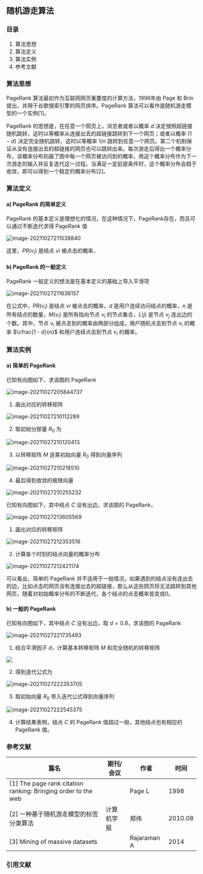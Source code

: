 ## 随机游走算法

### 目录

1. 算法思想
2. 算法定义
3. 算法实例
4. 参考文献



### 算法思想

PageRank 算法最初作为互联网网页重要度的计算方法，1996年由 Page 和 Brin 提出，并用于谷歌搜索引擎的网页排序。PageRank 算法可以看作是随机游走模型的一个实例[1]。

PageRank 的思想是，在任意一个网页上，浏览者或者以概率 $d$ 决定按照超链接随机跳转，这时以等概率从连接出去的超链接跳转到下一个网页；或者以概率 $(1 - d)$ 决定完全随机跳转，这时以等概率 $1/n$ 跳转到任意一个网页。第二个机制保证从没有连接出去的超链接的网页也可以跳转出来。每次游走后得出一个概率分布，该概率分布刻画了图中每一个网页被访问到的概率，用这个概率分布作为下一次游走的输入并反复迭代这一过程。当满足一定前提条件时，这个概率分布会趋于收敛，即可以得到一个稳定的概率分布[2]。



### 算法定义

#### a) PageRank 的简单定义

PageRank 的基本定义是理想化的情况，在这种情况下，PageRank存在，而且可以通过不断迭代求得 PageRank 值

![image-20211027211538840](image-20211027211538840.png)



这里，$PR(v_i)$ 是结点 $vi$ 被点击的概率，



#### b) PageRank 的一般定义

PageRank 一般定义的想法是在基本定义的基础上导入平滑项

![image-20211027211636157](image-20211027211636157.png)

在公式中，$PR(v_i)$ 是结点 $vi$ 被点击的概率，$d$ 是用户连续访问结点的概率，$n$ 是所有结点的数量，$M(v_i)$ 是所有指向节点 $v_i$ 的节点集合，$L(j)$ 是节点 $v_j$ 连出边的个数。其中，节点 $v_i$  被点击到的概率由两部分组成，用户随机点击到节点 $v_i$ 的概率 $\cfrac{1 - d}{n}$ 和用户连续点击到节点 $v_i$ 的概率。



### 算法实例

#### a) 简单的 PageRank

已知有向图如下，求该图的 PageRank

![image-20211027205844737](image-20211027205844737.png)

1. 画出对应的转移矩阵

![image-20211027210112289](image-20211027210112289.png)

2. 取初始分部量 $R_0$ 为

![image-20211027210120413](image-20211027210120413.png)

3. 以转移矩阵 $M$ 连乘初始向量 $R_0$ 得到向量序列

![image-20211027210218510](image-20211027210218510.png)

4. 最后得到收敛的极限向量

![image-20211027210255232](image-20211027210255232.png)



已知有向图如下，其中结点 $C$ 没有出边，求该图的 PageRank，

![image-20211027213605569](image-20211027213605569.png)

1. 画出对应的转移矩阵

![image-20211027212353516](image-20211027212353516.png)



2. 计算各个时刻的结点向量的概率分布

![image-20211027212421174](image-20211027212421174.png)



可以看出，简单的 PageRank 并不适用于一般情况，如果遇到的结点没有连出去的边，比如点击的网页没有连接出去的超链接，那么从这些网页将无法跳转到其他网页，随着对初始概率分布的不断迭代，各个结点的点击概率皆变成0。



#### b) 一般的 PageRank

已知有向图如下，其中结点 $C$ 没有出边，取 $d = 0.8$，求该图的 PageRank

![image-20211027221735493](image-20211027221735493.png)



1. 结合平滑因子 $d$，计算基本转移矩阵 $M$ 和完全随机的转移矩阵

![](image-20211027221844661.png)

2. 得到迭代公式为

![image-20211027222353705](image-20211027222353705.png)

3. 取初始向量 $R_0$ 带入迭代公式得到向量序列

![image-20211027222545375](image-20211027222545375.png)

4. 计算结果表明，结点 $C$ 的 PageRank 值超过一般，其他结点也有相应的 PageRank 值。



### 参考文献

| 篇名                                                         | 期刊/会议  | 作者        | 时间    |
| ------------------------------------------------------------ | ---------- | ----------- | ------- |
| [1] The page rank citation ranking: Bringing order to the web |            | Page L      | 1998    |
| [2] 一种基于随机游走模型的标签分类算法                       | 计算机学报 | 郑伟        | 2010.08 |
| [3] Mining of massive datasets                               |            | Rajaraman A | 2014    |



### 引用文献

